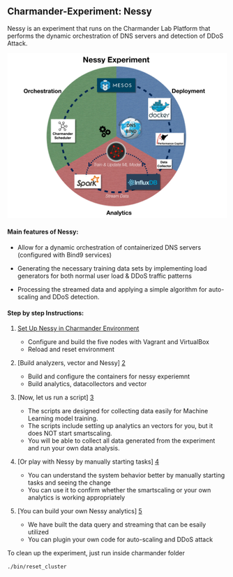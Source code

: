 Charmander-Experiment: Nessy
----------------------------

Nessy is an experiment that runs on the Charmander Lab Platform that performs the dynamic orchestration of DNS servers and detection of DDoS Attack. 


![image](https://github.com/att-innovate/charmander-experiment-nessy/blob/master/docs/Nessy.jpg?raw=true)


#### Main features of Nessy:
 - Allow for a dynamic orchestration of containerized DNS servers (configured with Bind9 services) 
    
 - Generating the necessary training data sets by implementing load generators for both normal user load & DDoS traffic patterns
    
 - Processing the streamed data and applying a simple algorithm for auto-scaling and DDoS detection.
    
#### Step by step Instructions:

1. [Set Up Nessy in Charmander Environment][1]

    - Configure and build the five nodes with Vagrant and VirtualBox
    - Reload and reset environment

2. [Build analyzers, vector and Nessy] [2] 
    
    - Build and configure the containers for nessy experiemnt
    - Build analytics, datacollectors and vector


3. [Now, let us run a script] [3]
    
    - The scripts are designed for collecting data easily for Machine Learning model training.
    - The scripts include setting up analytics an vectors for you, but it does NOT start smartscaling.
    - You will be able to collect all data generated from the experiment and run your own data analysis.

4. [Or play with Nessy by manually starting tasks] [4]
    
    - You can understand the system behavior better by manually starting tasks and seeing the change
    - You can use it to confirm whether the smartscaling or your own analytics is working appropriately

5. [You can build your own Nessy analytics] [5]

    - We have built the data query and streaming that can be esaily utilized
    - You can plugin your own code for auto-scaling and DDoS attack


To clean up the experiment, just run inside charmander folder

    ./bin/reset_cluster




[1]: https://github.com/att-innovate/charmander-experiment-nessy/blob/master/docs/SETUPNESSYNODES.md
[2]: https://github.com/att-innovate/charmander-experiment-nessy/blob/master/docs/BUILDNESSY.md
[3]: https://github.com/att-innovate/charmander-experiment-nessy/blob/master/docs/RUNSCRIPT.md
[4]: https://github.com/att-innovate/charmander-experiment-nessy/blob/master/docs/RUNMANUALLY.md
[5]: https://github.com/att-innovate/charmander-experiment-nessy/blob/master/analytics/
